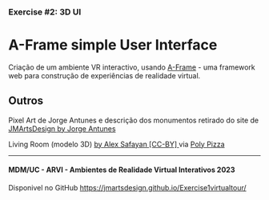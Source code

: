 ### Exercise #2: 3D UI

# A-Frame simple User Interface

Criação de um ambiente VR interactivo, usando [A-Frame](https://aframe.io) - uma framework web para construção de experiências de realidade virtual.

## Outros
<p> Pixel Art de Jorge Antunes e descrição dos monumentos retirado do site de <a href="https://www.pixilart.com/jmartsdesign" target="_blank"> JMArtsDesign by Jorge Antunes </a> </p>
<p> Living Room (modelo 3D) <a href="https://creativecommons.org/licenses/by/3.0/"> by Alex Safayan [CC-BY] </a> via <a href="https://poly.pizza/m/cI9YQFHd5Ua">Poly Pizza </a> </p>

----
#### MDM/UC - ARVI - Ambientes de Realidade Virtual Interativos 2023

Disponivel no GitHub <a href="https://jmartsdesign.github.io/Exercise1virtualtour/" target="_blank"> https://jmartsdesign.github.io/Exercise1virtualtour/</a>
